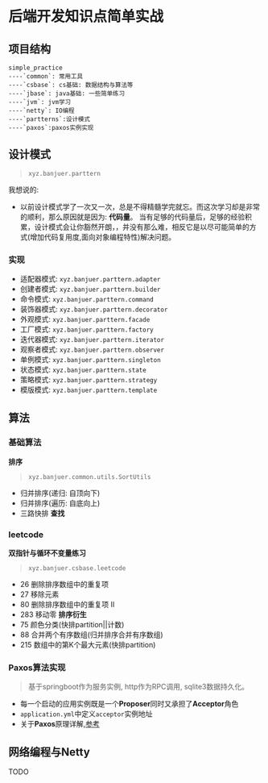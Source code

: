 # 后端开发知识点简单实战
## 项目结构
```
simple_practice
----`common`: 常用工具
----`csbase`: cs基础: 数据结构与算法等
----`jbase`: java基础: 一些简单练习
----`jvm`: jvm学习
----`netty`: IO编程
----`partterns`:设计模式
----`paxos`:paxos实例实现
```

## 设计模式
> `xyz.banjuer.parttern`

我想说的:
* 以前设计模式学了一次又一次，总是不得精髓学完就忘。而这次学习却是非常的顺利，那么原因就是因为: **代码量**。
当有足够的代码量后，足够的经验积累，设计模式会让你豁然开朗，，并没有那么难，相反它是以尽可能简单的方式(增加代码复用度,面向对象编程特性)解决问题。

### 实现
* 适配器模式: `xyz.banjuer.parttern.adapter`
* 创建者模式: `xyz.banjuer.parttern.builder`
* 命令模式: `xyz.banjuer.parttern.command`
* 装饰器模式: `xyz.banjuer.parttern.decorator`
* 外观模式: `xyz.banjuer.parttern.facade`
* 工厂模式: `xyz.banjuer.parttern.factory`
* 迭代器模式: `xyz.banjuer.parttern.iterator`
* 观察者模式: `xyz.banjuer.parttern.observer`
* 单例模式: `xyz.banjuer.parttern.singleton`
* 状态模式: `xyz.banjuer.parttern.state`
* 策略模式: `xyz.banjuer.parttern.strategy`
* 模版模式: `xyz.banjuer.parttern.template`

## 算法

### 基础算法
**排序**
> `xyz.banjuer.common.utils.SortUtils`
* 归并排序(递归: 自顶向下)
* 归并排序(遍历: 自底向上)
* 三路快排
**查找**

### leetcode
**双指针与循环不变量练习**
> `xyz.banjuer.csbase.leetcode`
* 26 删除排序数组中的重复项
* 27 移除元素
* 80 删除排序数组中的重复项 II
* 283 移动零
**排序衍生**
* 75 颜色分类(快排partition||计数)
* 88 合并两个有序数组(归并排序合并有序数组)
* 215 数组中的第K个最大元素(快排partition)

### Paxos算法实现
> 基于springboot作为服务实例, http作为RPC调用, sqlite3数据持久化。
* 每一个启动的应用实例既是一个**Proposer**同时又承担了**Acceptor**角色
* `application.yml`中定义`acceptor`实例地址
* 关于**Paxos**原理详解,[参考](https://github.com/turingcell/paxos-made-easy)

## 网络编程与Netty
TODO